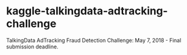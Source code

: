 # kaggle-talkingdata-adtracking-challenge
TalkingData AdTracking Fraud Detection Challenge: May 7, 2018 - Final submission deadline.
